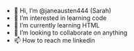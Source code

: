 - 👋 Hi, I’m @janeausten444 (Sarah)
- 👀 I’m interested in learning code
- 🌱 I’m currently learning HTML
- 💞️ I’m looking to collaborate on anything
- 📫 How to reach me linkedin 

<!---
janeausten444/janeausten444 is a ✨ special ✨ repository because its `README.md` (this file) appears on your GitHub profile.
You can click the Preview link to take a look at your changes.
--->
